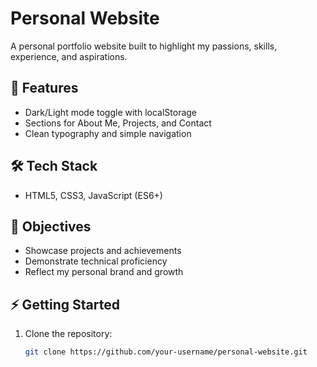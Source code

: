 # Personal Website

A personal portfolio website built to highlight my passions, skills, experience, and aspirations.

## 🚀 Features
- Dark/Light mode toggle with localStorage
- Sections for About Me, Projects, and Contact
- Clean typography and simple navigation

## 🛠️ Tech Stack
- HTML5, CSS3, JavaScript (ES6+)

## 🎯 Objectives
- Showcase projects and achievements
- Demonstrate technical proficiency
- Reflect my personal brand and growth

## ⚡ Getting Started
1. Clone the repository:
   ```bash
   git clone https://github.com/your-username/personal-website.git
    
